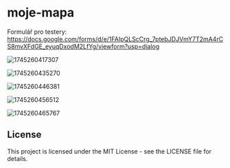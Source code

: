 # moje-mapa

Formulář pro testery:
https://docs.google.com/forms/d/e/1FAIpQLScCrg_7ptebJDJVmY7T2mA4rCS8mvXFdGE_eyuqDxodM2LfYg/viewform?usp=dialog

![1745260417307](image/README/1745260417307.png)

![1745260435270](image/README/1745260435270.png)

![1745260446381](image/README/1745260446381.png)

![1745260456512](image/README/1745260456512.png)

![1745260465767](image/README/1745260465767.png)

## License

This project is licensed under the MIT License - see the LICENSE file for details.
